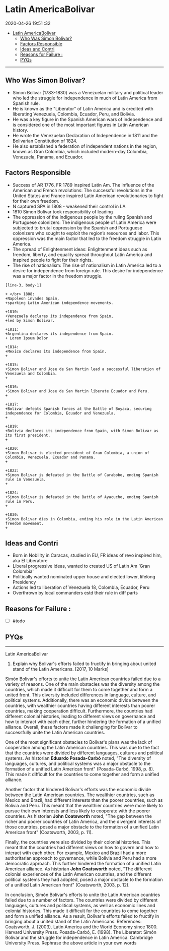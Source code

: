 # Latin AmericaBolivar

2020-04-26 19:51 :32

- [Latin AmericaBolivar](#latin-americabolivar)
  - [Who Was Simon Bolivar?](#who-was-simon-bolivar)
  - [Factors Responsible](#factors-responsible)
  - [Ideas and Contri](#ideas-and-contri)
  - [Reasons for Failure :](#reasons-for-failure-)
  - [PYQs](#pyqs)

---

## Who Was Simon Bolivar?

- Simon Bolivar (1783-1830) was a Venezuelan military and political leader who led the struggle for independence in much of Latin America from Spanish rule.
- He is known as the "Liberator" of Latin America and is credited with liberating Venezuela, Colombia, Ecuador, Peru, and Bolivia.
- He was a key figure in the Spanish American wars of independence and is considered one of the most important figures in Latin American history.
- He wrote the Venezuelan Declaration of Independence in 1811 and the Bolivarian Constitution of 1824.
- He also established a federation of independent nations in the region, known as Gran Colombia, which included modern-day Colombia, Venezuela, Panama, and Ecuador.

## Factors Responsible

- Success of AR 1776, FR 1789 inspired Latin Am. The influence of the American and French revolutions: The successful revolutions in the United States and France inspired Latin American revolutionaries to fight for their own freedom.
- N captured SPA in 1808 - weakened their control in LA
- 1810 Simon Bolivar took responsibility of leading
- The oppression of the indigenous people by the ruling Spanish and Portuguese colonizers: The indigenous people of Latin America were subjected to brutal oppression by the Spanish and Portuguese colonizers who sought to exploit the region’s resources and labor. This oppression was the main factor that led to the freedom struggle in Latin America.
- The spread of Enlightenment ideas: Enlightenment ideas such as freedom, liberty, and equality spread throughout Latin America and inspired people to fight for their rights.
- The rise of nationalism: The rise of nationalism in Latin America led to a desire for independence from foreign rule. This desire for independence was a major factor in the freedom struggle.

```timeline 
[line-3, body-1] 

+ </br> 1808: 
+Napoleon invades Spain, 
+sparking Latin American independence movements.

+1810: 
+Venezuela declares its independence from Spain, 
+led by Simon Bolivar.

+1811: 
+Argentina declares its independence from Spain.
+ Lorem Ipsum Dolor

+1814: 
+Mexico declares its independence from Spain.
+

+1815: 
+Simon Bolivar and Jose de San Martin lead a successful liberation of Venezuela and Colombia.
+

+1816: 
+Simon Bolivar and Jose de San Martin liberate Ecuador and Peru.
+

+1817: 
+Bolivar defeats Spanish forces at the Battle of Boyaca, securing independence for Colombia, Ecuador and Venezuela.
+

+1819: 
+Bolivia declares its independence from Spain, with Simon Bolivar as its first president.
+

+1820: 
+Simon Bolivar is elected president of Gran Colombia, a union of Colombia, Venezuela, Ecuador and Panama.
+

+1822: 
+Simon Bolivar is defeated in the Battle of Carabobo, ending Spanish rule in Venezuela.
+

+1824: 
+Simon Bolivar is defeated in the Battle of Ayacucho, ending Spanish rule in Peru.
+

+1830: 
+Simon Bolivar dies in Colombia, ending his role in the Latin American freedom movement.
+

```

## Ideas and Contri

- Born in Nobility in Caracas, studied in EU, FR ideas of revo inspired him, aka El Liberatore
- Liberal progressive ideas, wanted to created US of Latin Am 'Gran Colombia'
- Politically wanted nominated upper house and elected lower, lifelong Presidency
- Actions led to liberation of Venezuela 18, Colombia, Ecuador, Peru
- Overthrown by local commanders estd their rule in diff parts

## Reasons for Failure :

- [ ] #todo

## PYQs

---

Latin AmericaBolivar

1. Explain why Bolivar's efforts failed to fructify in bringing about united stand of the Latin Americans. [2017, 10 Marks]

Simón Bolívar's efforts to unite the Latin American countries failed due to a variety of reasons. One of the main obstacles was the diversity among the countries, which made it difficult for them to come together and form a united front. This diversity included differences in language, culture, and political systems. Additionally, there was an economic divide between the countries, with wealthier countries having different interests than poorer countries, making cooperation difficult. Furthermore, the countries had different colonial histories, leading to different views on governance and how to interact with each other, further hindering the formation of a unified alliance. Overall, these factors made it challenging for Bolívar to successfully unite the Latin American countries.

One of the most significant obstacles to Bolívar's plans was the lack of cooperation among the Latin American countries. This was due to the fact that the countries were divided by different languages, cultures and political systems. As historian **Eduardo Posada-Carbó** noted, "The diversity of languages, cultures, and political systems was a major obstacle to the formation of a unified Latin American front" (Posada-Carbó, 1998, p. 8). This made it difficult for the countries to come together and form a unified alliance. 

Another factor that hindered Bolívar's efforts was the economic divide between the Latin American countries. The wealthier countries, such as Mexico and Brazil, had different interests than the poorer countries, such as Bolivia and Peru. This meant that the wealthier countries were more likely to pursue their own interests and less likely to cooperate with the poorer countries. As historian **John Coatsworth** noted, "The gap between the richer and poorer countries of Latin America, and the divergent interests of those countries, posed a major obstacle to the formation of a unified Latin American front" (Coatsworth, 2003, p. 11). 

Finally, the countries were also divided by their colonial histories. This meant that the countries had different views on how to govern and how to interact with each other. For example, Mexico and Brazil had a more authoritarian approach to governance, while Bolivia and Peru had a more democratic approach. This further hindered the formation of a unified Latin American alliance. As historian **John Coatsworth** noted, "The different colonial experiences of the Latin American countries, and the different political systems they had adopted, posed a major obstacle to the formation of a unified Latin American front" (Coatsworth, 2003, p. 12). 

In conclusion, Simón Bolívar's efforts to unite the Latin American countries failed due to a number of factors. The countries were divided by different languages, cultures and political systems, as well as economic lines and colonial histories. This made it difficult for the countries to come together and form a unified alliance. As a result, Bolívar's efforts failed to fructify in bringing about a united stand of the Latin Americans. References: Coatsworth, J. (2003). Latin America and the World Economy since 1800. Harvard University Press. Posada-Carbó, E. (1998). The Liberator: Simón Bolívar and the struggle for independence in Latin America. Cambridge University Press. Rephrase the above article in your own words
